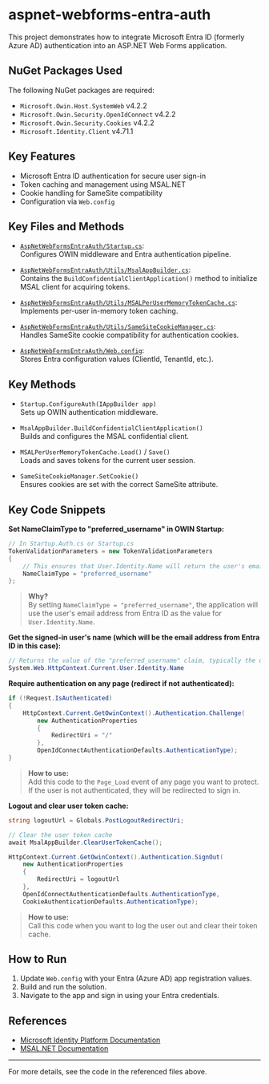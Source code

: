 # aspnet-webforms-entra-auth

This project demonstrates how to integrate Microsoft Entra ID (formerly Azure AD) authentication into an ASP.NET Web Forms application.

## NuGet Packages Used

The following NuGet packages are required:

- `Microsoft.Owin.Host.SystemWeb` v4.2.2
- `Microsoft.Owin.Security.OpenIdConnect` v4.2.2
- `Microsoft.Owin.Security.Cookies` v4.2.2
- `Microsoft.Identity.Client` v4.71.1

## Key Features

- Microsoft Entra ID authentication for secure user sign-in
- Token caching and management using MSAL.NET
- Cookie handling for SameSite compatibility
- Configuration via `Web.config`

## Key Files and Methods

- [`AspNetWebFormsEntraAuth/Startup.cs`](AspNetWebFormsEntraAuth/AspNetWebFormsEntraAuth/Startup.cs):  
  Configures OWIN middleware and Entra authentication pipeline.

- [`AspNetWebFormsEntraAuth/Utils/MsalAppBuilder.cs`](AspNetWebFormsEntraAuth/AspNetWebFormsEntraAuth/Utils/MsalAppBuilder.cs):  
  Contains the `BuildConfidentialClientApplication()` method to initialize MSAL client for acquiring tokens.

- [`AspNetWebFormsEntraAuth/Utils/MSALPerUserMemoryTokenCache.cs`](AspNetWebFormsEntraAuth/AspNetWebFormsEntraAuth/Utils/MSALPerUserMemoryTokenCache.cs):  
  Implements per-user in-memory token caching.

- [`AspNetWebFormsEntraAuth/Utils/SameSiteCookieManager.cs`](AspNetWebFormsEntraAuth/AspNetWebFormsEntraAuth/Utils/SameSiteCookieManager.cs):  
  Handles SameSite cookie compatibility for authentication cookies.

- [`AspNetWebFormsEntraAuth/Web.config`](AspNetWebFormsEntraAuth/AspNetWebFormsEntraAuth/Web.config):  
  Stores Entra configuration values (ClientId, TenantId, etc.).

## Key Methods

- `Startup.ConfigureAuth(IAppBuilder app)`  
  Sets up OWIN authentication middleware.

- `MsalAppBuilder.BuildConfidentialClientApplication()`  
  Builds and configures the MSAL confidential client.

- `MSALPerUserMemoryTokenCache.Load()` / `Save()`  
  Loads and saves tokens for the current user session.

- `SameSiteCookieManager.SetCookie()`  
  Ensures cookies are set with the correct SameSite attribute.

## Key Code Snippets

**Set NameClaimType to "preferred_username" in OWIN Startup:**
```csharp
// In Startup.Auth.cs or Startup.cs
TokenValidationParameters = new TokenValidationParameters
{
    // This ensures that User.Identity.Name will return the user's email address (preferred_username)
    NameClaimType = "preferred_username"
};
```

> **Why?**
> <br/>By setting `NameClaimType = "preferred_username"`, the application will use the user's email address from Entra ID as the value for `User.Identity.Name`.

**Get the signed-in user's name (which will be the email address from Entra ID in this case):**
```csharp
// Returns the value of the "preferred_username" claim, typically the user's email address
System.Web.HttpContext.Current.User.Identity.Name
```

**Require authentication on any page (redirect if not authenticated):**
```csharp
if (!Request.IsAuthenticated)
{
    HttpContext.Current.GetOwinContext().Authentication.Challenge(
        new AuthenticationProperties
        {
            RedirectUri = "/"
        },
        OpenIdConnectAuthenticationDefaults.AuthenticationType);
}
```

> **How to use:**
> <br/>Add this code to the `Page_Load` event of any page you want to protect. If the user is not authenticated, they will be redirected to sign in.

**Logout and clear user token cache:**
```csharp
string logoutUrl = Globals.PostLogoutRedirectUri;

// Clear the user token cache
await MsalAppBuilder.ClearUserTokenCache();

HttpContext.Current.GetOwinContext().Authentication.SignOut(
    new AuthenticationProperties
    {
        RedirectUri = logoutUrl
    },
    OpenIdConnectAuthenticationDefaults.AuthenticationType,
    CookieAuthenticationDefaults.AuthenticationType);
```

> **How to use:**
> <br/>Call this code when you want to log the user out and clear their token cache.

## How to Run

1. Update `Web.config` with your Entra (Azure AD) app registration values.
2. Build and run the solution.
3. Navigate to the app and sign in using your Entra credentials.

## References

- [Microsoft Identity Platform Documentation](https://learn.microsoft.com/azure/active-directory/develop/)
- [MSAL.NET Documentation](https://learn.microsoft.com/azure/active-directory/develop/msal-overview)

---

For more details, see the code in the referenced files above.